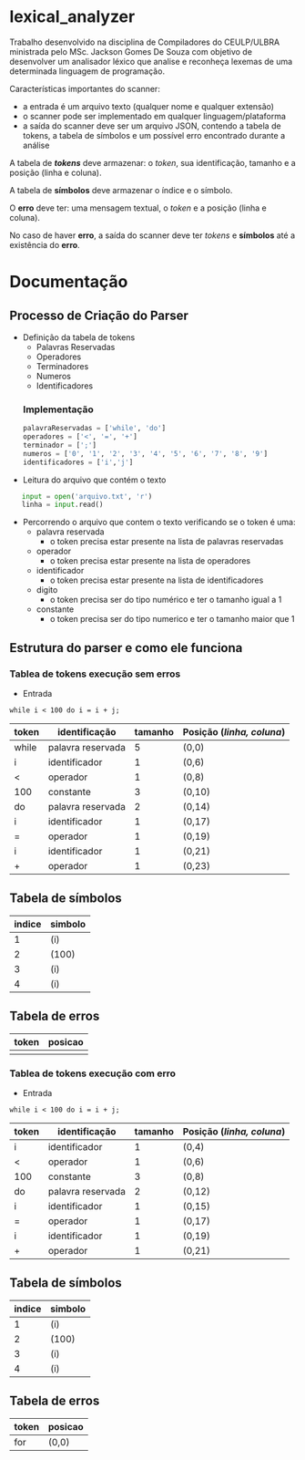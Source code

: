 # lexical_analyzer

Trabalho desenvolvido na disciplina de Compiladores do CEULP/ULBRA ministrada pelo MSc. Jackson Gomes De Souza com objetivo de desenvolver um analisador léxico que analise e reconheça lexemas de uma determinada linguagem de programação.

Características importantes do scanner:
* a entrada é um arquivo texto (qualquer nome e qualquer extensão)
* o scanner pode ser implementado em qualquer linguagem/plataforma
* a saída do scanner deve ser um arquivo JSON, contendo a tabela de tokens, a tabela de símbolos e um possível erro encontrado durante a análise

A tabela de ***tokens*** deve armazenar: o *token*, sua identificação, tamanho e a posição (linha e coluna).

A tabela de **símbolos** deve armazenar o índice e o símbolo.

O **erro** deve ter: uma mensagem textual, o *token* e a posição (linha e coluna).

No caso de haver **erro**, a saída do scanner deve ter *tokens* e **símbolos** até a existência do **erro**.

# Documentação
## Processo de Criação do Parser

* Definição da tabela de tokens
    * Palavras Reservadas
    * Operadores
    * Terminadores
    * Numeros
    * Identificadores
    ### Implementação
    ```python
   palavraReservadas = ['while', 'do']
   operadores = ['<', '=', '+']
   terminador = [';']
   numeros = ['0', '1', '2', '3', '4', '5', '6', '7', '8', '9']
   identificadores = ['i','j']
    ```
* Leitura do arquivo que contém o texto
```python
   input = open('arquivo.txt', 'r')
   linha = input.read()
```
* Percorrendo o arquivo que contem o texto verificando se o token é uma:
    * palavra reservada
        * o token precisa estar presente na lista de palavras reservadas
    * operador
        * o token precisa estar presente na lista de operadores
    * identificador
        * o token precisa estar presente na lista de identificadores
    * digito
        * o token precisa ser do tipo numérico e ter o tamanho igual a 1
    * constante
        * o token precisa ser do tipo numerico e ter o tamanho maior que 1
##  Estrutura do parser e como ele funciona 

### Tablea de tokens execução sem erros
* Entrada 
```
while i < 100 do i = i + j;
```

| token | identificação     | tamanho | Posição (*linha, coluna*) |
|-------|-------------------|---------|---------------------------|
| while | palavra reservada | 5       | (0,0)                     |
| i     | identificador     | 1       | (0,6)                     |
| <     | operador          | 1       | (0,8)                     |
| 100   | constante         | 3       | (0,10)                    |
| do    | palavra reservada | 2       | (0,14)                    |
| i     | identificador     | 1       | (0,17)                    |
| =     | operador          | 1       | (0,19)                    |
| i     | identificador     | 1       | (0,21)                    |
| +     | operador          | 1       | (0,23)                    |

## Tabela de símbolos

|indice|simbolo|
|------|-------|
|1     |(i)    |
|2     |(100)  |
|3     |(i)    |
|4     |(i)    |

## Tabela de erros 

|token|posicao|
|-----|-------|
|     |       |
### Tablea de tokens execução com erro
* Entrada 
```
while i < 100 do i = i + j;
```

| token | identificação     | tamanho | Posição (*linha, coluna*) |
|-------|-------------------|---------|---------------------------|
| i     | identificador     | 1       | (0,4)                     |
| <     | operador          | 1       | (0,6)                     |
| 100   | constante         | 3       | (0,8)                     |
| do    | palavra reservada | 2       | (0,12)                    |
| i     | identificador     | 1       | (0,15)                    |
| =     | operador          | 1       | (0,17)                    |
| i     | identificador     | 1       | (0,19)                    |
| +     | operador          | 1       | (0,21)                    |

## Tabela de símbolos

|indice|simbolo|
|------|-------|
|1     |(i)    |
|2     |(100)  |
|3     |(i)    |
|4     |(i)    |

## Tabela de erros 

|token|posicao|
|-----|-------|
| for | (0,0) |
